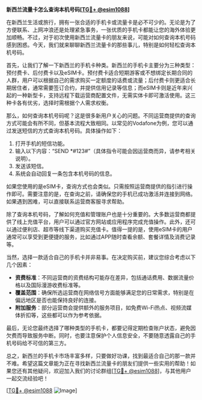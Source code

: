 **新西兰流量卡怎么查询本机号码[[TG💪+ @esim1088](https://t.me/s/esim1088)]**

在新西兰生活或旅行，拥有一张合适的手机卡或流量卡是必不可少的。无论是为了方便联系、上网冲浪还是处理紧急事务，一张优质的手机卡都能让您的海外体验更加顺畅。不过，对于初次使用新西兰流量卡的朋友来说，可能对如何查询本机号码感到困惑。今天，我们就来聊聊新西兰流量卡的那些事儿，特别是如何轻松查询本机号码。

首先，让我们了解一下新西兰的手机卡种类。新西兰的手机卡主要分为三种类型：预付费卡、后付费卡以及eSIM卡。预付费卡适合短期游客或不想绑定长期合同的人群，用户可以根据自己的需求购买一定额度的话费或流量；后付费卡则更适合长期居住者，通常需要签订合约，并提供信用记录等信息；而eSIM卡则是近年来兴起的一种新型卡，支持远程下载运营商配置文件，无需实体卡即可激活使用。这三种卡各有优劣，选择时需根据个人需求权衡。

那么，如何查询本机号码呢？这是很多新用户关心的问题。不同运营商提供的查询方式可能会有所不同，但基本流程大致相同。以常见的Vodafone为例，您可以通过发送短信的方式查询本机号码。具体操作如下：

1. 打开手机的短信功能。
2. 输入以下内容：“SEND *#123#”（具体指令可能会因运营商而异，请参考相关说明）。
3. 发送该短信。
4. 系统会自动回复一条包含本机号码的信息。

如果您使用的是eSIM卡，查询方式也会类似。只需按照运营商提供的指引进行操作即可。需要注意的是，在查询之前，请确保您的手机已成功激活并连接到网络。如果遇到困难，可以直接联系运营商客服寻求帮助。

除了查询本机号码，了解如何充值和管理账户也是十分重要的。大多数运营商都提供了线上充值平台，用户可以通过官方网站或应用程序完成充值操作。此外，还可以通过便利店、超市等线下渠道购买充值卡。值得一提的是，使用eSIM卡的用户通常可以享受到更便捷的服务，比如通过APP随时查看余额、套餐详情及消费记录等。

当然，选择一款适合自己的手机卡并非易事。在决定购买前，建议您综合考虑以下几个因素：

- **资费标准**：不同运营商的资费结构可能存在差异，包括通话费用、数据流量价格以及国际漫游收费标准等。
- **覆盖范围**：确保所选运营商在网络信号方面能够满足您的日常需求，特别是在偏远地区是否也能保持良好的连接。
- **附加服务**：部分运营商会提供额外的服务项目，如免费Wi-Fi热点、视频流媒体折扣等，这些都可以作为参考依据。

最后，无论您最终选择了哪种类型的手机卡，都要记得定期检查账户状态，避免因欠费而导致服务中断。同时，也要注意保护个人信息安全，不要随意透露自己的手机号码给不可信的第三方。

总之，新西兰的手机卡市场丰富多样，只要做好功课，找到最适合自己的那一款并不难。希望这篇文章能为正在寻找新西兰流量卡的朋友们提供一些实用的帮助！如果您还有其他疑问，欢迎加入我们的讨论群组[[TG💪+ @esim1088](https://t.me/s/esim1088)]，与其他用户一起交流经验吧！

[[TG💪+ @esim1088](https://t.me/s/esim1088) ![Image](https://i.postimg.cc/4NQfJmqS/Snipaste-2025-05-13-00-14-12.png)]
